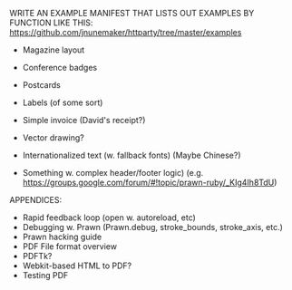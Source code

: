 WRITE AN EXAMPLE MANIFEST THAT LISTS OUT EXAMPLES BY FUNCTION LIKE THIS:
https://github.com/jnunemaker/httparty/tree/master/examples

* Magazine layout
* Conference badges
* Postcards
* Labels (of some sort)
* Simple invoice (David's receipt?)
* Vector drawing?
* Internationalized text (w. fallback fonts) (Maybe Chinese?)

* Something w. complex header/footer logic)
(e.g. https://groups.google.com/forum/#!topic/prawn-ruby/_KIg4Ih8TdU)

APPENDICES:

* Rapid feedback loop (open w. autoreload, etc)
* Debugging w. Prawn (Prawn.debug, stroke_bounds, stroke_axis, etc.)
* Prawn hacking guide
* PDF File format overview
* PDFTk?
* Webkit-based HTML to PDF?
* Testing PDF
